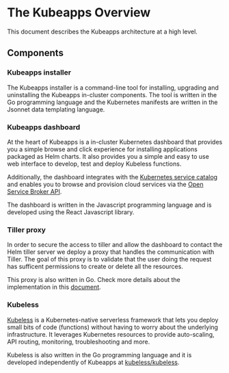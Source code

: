 # The Kubeapps Overview

This document describes the Kubeapps architecture at a high level.

## Components

### Kubeapps installer

The Kubeapps installer is a command-line tool for installing, upgrading and uninstalling the Kubeapps in-cluster components. The tool is written in the Go programming language and the Kubernetes manifests are written in the Jsonnet data templating language.

### Kubeapps dashboard

At the heart of Kubeapps is a in-cluster Kubernetes dashboard that provides you a simple browse and click experience for installing applications packaged as Helm charts. It also provides you a simple and easy to use web interface to develop, test and deploy Kubeless functions.

Additionally, the dashboard integrates with the [Kubernetes service catalog](https://github.com/kubernetes-incubator/service-catalog) and enables you to browse and provision cloud services via the [Open Service Broker API](https://github.com/openservicebrokerapi/servicebroker).

The dashboard is written in the Javascript programming language and is developed using the React Javascript library.

### Tiller proxy

In order to secure the access to tiller and allow the dashboard to contact the Helm tiller server we deploy a proxy that handles the communication with Tiller. The goal of this proxy is to validate that the user doing the request has sufficent permissions to create or delete all the resources.

This proxy is also written in Go. Check more details about the implementation in this [document](/cmd/tiller-proxy/README.md).

### Kubeless

[Kubeless](http://kubeless.io/) is a Kubernetes-native serverless framework that lets you deploy small bits of code (functions) without having to worry about the underlying infrastructure. It leverages Kubernetes resources to provide auto-scaling, API routing, monitoring, troubleshooting and more.

Kubeless is also written in the Go programming language and it is developed independently of Kubeapps at [kubeless/kubeless](https://github.com/kubeless/kubeless).
